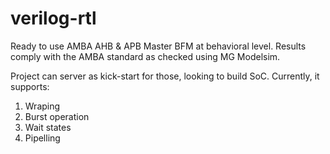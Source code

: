 # verilog-rtl

Ready to use AMBA AHB & APB Master BFM at behavioral level. 
Results comply with the AMBA standard as checked using MG Modelsim. 

Project can server as kick-start for those, looking to build SoC. 
Currently, it supports:
 1. Wraping
 2. Burst operation
 3. Wait states
 4. Pipelling 
